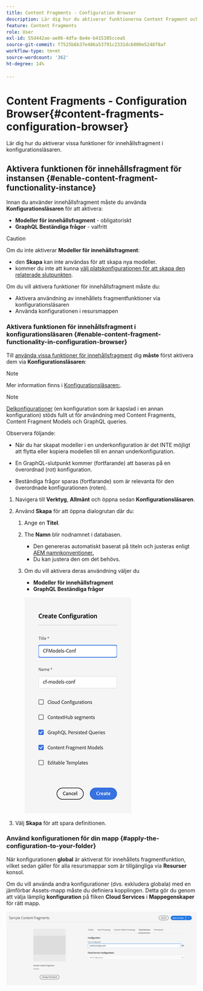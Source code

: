 ```yaml
---
title: Content Fragments - Configuration Browser
description: Lär dig hur du aktiverar funktionerna Content Fragment och GraphQL i Configuration Browser för att använda AEM headless delivery features.
feature: Content Fragments
role: User
exl-id: 55d442ae-ae06-4dfa-8e4e-b415385ccea5
source-git-commit: f7525b6b37e486a53791c2331dc6000e5248f8af
workflow-type: tm+mt
source-wordcount: '362'
ht-degree: 14%

---
```


# Content Fragments - Configuration Browser{#content-fragments-configuration-browser}

Lär dig hur du aktiverar vissa funktioner för innehållsfragment i konfigurationsläsaren.

## Aktivera funktionen för innehållsfragment för instansen {#enable-content-fragment-functionality-instance}

Innan du använder innehållsfragment måste du använda **Konfigurationsläsaren** för att aktivera:

* **Modeller för innehållsfragment** - obligatoriskt
* **GraphQL Beständiga frågor** - valfritt

>[!CAUTION]
>
>Om du inte aktiverar **Modeller för innehållsfragment**:
>
>* den **Skapa** kan inte användas för att skapa nya modeller.
>* kommer du inte att kunna [välj platskonfigurationen för att skapa den relaterade slutpunkten](/help/headless/graphql-api/graphql-endpoint.md).

Om du vill aktivera funktioner för innehållsfragment måste du:

* Aktivera användning av innehållets fragmentfunktioner via konfigurationsläsaren
* Använda konfigurationen i resursmappen

### Aktivera funktionen för innehållsfragment i konfigurationsläsaren {#enable-content-fragment-functionality-in-configuration-browser}

Till [använda vissa funktioner för innehållsfragment](#creating-a-content-fragment-model) dig **måste** först aktivera dem via **Konfigurationsläsaren**:

>[!NOTE]
>
>Mer information finns i [Konfigurationsläsaren:](/help/implementing/developing/introduction/configurations.md#using-configuration-browser).

>[!NOTE]
>
>[Delkonfigurationer](/help/implementing/developing/introduction/configurations.md#configuration-resolution) (en konfiguration som är kapslad i en annan konfiguration) stöds fullt ut för användning med Content Fragments, Content Fragment Models och GraphQL queries.
>
>Observera följande:
>
>
>* När du har skapat modeller i en underkonfiguration är det INTE möjligt att flytta eller kopiera modellen till en annan underkonfiguration.
>
>* En GraphQL-slutpunkt kommer (fortfarande) att baseras på en överordnad (rot) konfiguration.
>
>* Beständiga frågor sparas (fortfarande) som är relevanta för den överordnade konfigurationen (roten).


1. Navigera till **Verktyg**, **Allmänt** och öppna sedan **Konfigurationsläsaren**.

1. Använd **Skapa** för att öppna dialogrutan där du:

   1. Ange en **Titel**.
   1. The **Namn** blir nodnamnet i databasen.
      * Den genereras automatiskt baserat på titeln och justeras enligt [AEM namnkonventioner.](/help/implementing/developing/introduction/naming-conventions.md)
      * Du kan justera den om det behövs.
   1. Om du vill aktivera deras användning väljer du
      * **Modeller för innehållsfragment**
      * **GraphQL Beständiga frågor**

      ![Definiera konfiguration](assets/cfm-conf-01.png)

1. Välj **Skapa** för att spara definitionen.

<!-- 1. Select the location appropriate to your website. -->

### Använd konfigurationen för din mapp {#apply-the-configuration-to-your-folder}

När konfigurationen **global** är aktiverat för innehållets fragmentfunktion, vilket sedan gäller för alla resursmappar som är tillgängliga via **Resurser** konsol.

Om du vill använda andra konfigurationer (dvs. exkludera globala) med en jämförbar Assets-mapp måste du definiera kopplingen. Detta gör du genom att välja lämplig **konfiguration** på fliken **Cloud Services** i **Mappegenskaper** för rätt mapp.

![Använd konfiguration](assets/cfm-conf-02.png)
